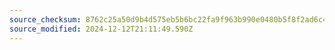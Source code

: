 ```yaml
---
source_checksum: 8762c25a50d9b4d575eb5b6bc22fa9f963b990e0480b5f8f2ad6c4f4587c5739
source_modified: 2024-12-12T21:11:49.590Z
---
```


